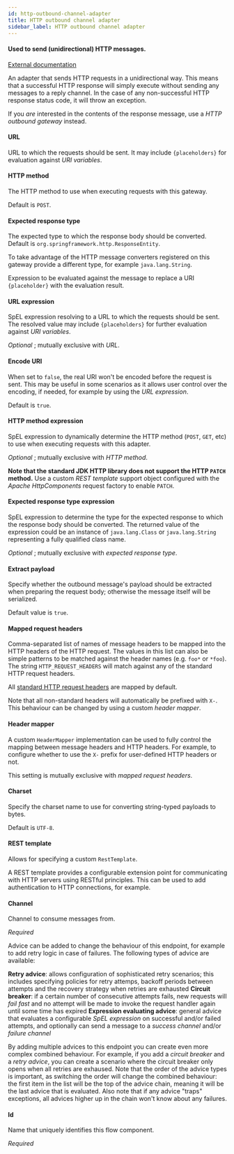 ```yaml
---
id: http-outbound-channel-adapter
title: HTTP outbound channel adapter
sidebar_label: HTTP outbound channel adapter
---
```

#### Used to send (unidirectional) HTTP messages.
<a href="https://docs.spring.io/spring-integration/docs/4.3.x/reference/html/http.html#http-outbound" target="_blank">External documentation</a>

An adapter that sends HTTP requests in a unidirectional way. This means that a successful HTTP response will simply execute without sending any messages to a reply channel. In the case of any non-successful HTTP response status code, it will throw an exception.

If you <i>are</i> interested in the contents of the response message, use a <i>HTTP outbound gateway</i> instead.

#### URL
URL to which the requests should be sent. It may include <code>{placeholders}</code> for evaluation against <i>URI variables</i>.

#### HTTP method
The HTTP method to use when executing requests with this gateway.

Default is <code>POST</code>.

#### Expected response type
The expected type to which the response body should be converted. Default is <code>org.springframework.http.ResponseEntity</code>.

To take advantage of the HTTP message converters registered on this gateway provide a different type, for example <code>java.lang.String</code>.


Expression to be evaluated against the message to replace a URI <code>{placeholder}</code> with the evaluation result.

#### URL expression
SpEL expression resolving to a URL to which the requests should be sent. The resolved value may include <code>{placeholders}</code> for further evaluation against <i>URI variables</i>.

<i>Optional</i> ; mutually exclusive with <i>URL</i>.

#### Encode URI
When set to <code>false</code>, the real URI won't be encoded before the request is sent. This may be useful in some scenarios as it allows user control over the encoding, if needed, for example by using the <i>URL expression</i>.

Default is <code>true</code>.

#### HTTP method expression
SpEL expression to dynamically determine the HTTP method (<code>POST</code>, <code>GET</code>, etc) to use when executing requests with this adapter.

<i>Optional</i> ; mutually exclusive with <i>HTTP method</i>.

<b>Note that the standard JDK HTTP library does not support the HTTP <code>PATCH</code> method.</b> Use a custom <i>REST template</i> support object configured with the <i>Apache HttpComponents</i> request factory to enable <code>PATCH</code>.

#### Expected response type expression
SpEL expression to determine the type for the expected response to which the response body should be converted. The returned value of the expression could be an instance of <code>java.lang.Class</code> or <code>java.lang.String</code> representing a fully qualified class name.

<i>Optional</i> ; mutually exclusive with <i>expected response type</i>.

#### Extract payload
Specify whether the outbound message's payload should be extracted when preparing the request body; otherwise the message itself will be serialized.

Default value is <code>true</code>.

#### Mapped request headers
Comma-separated list of names of message headers to be mapped into the HTTP headers of the HTTP request. The values in this list can also be simple patterns to be matched against the header names (e.g. <code>foo*</code> or <code>*foo</code>). The string <code>HTTP_REQUEST_HEADERS</code> will match against any of the standard HTTP request headers.

All <a href="http://en.wikipedia.org/wiki/List_of_HTTP_header_fields" target="_blank">standard HTTP request headers</a> are mapped by default.

Note that all non-standard headers will automatically be prefixed with <code>X-</code>. This behaviour can be changed by using a custom <i>header mapper</i>.

#### Header mapper
A custom <code>HeaderMapper</code> implementation can be used to fully control the mapping between message headers and HTTP headers. For example, to configure whether to use the <code>X-</code> prefix for user-defined HTTP headers or not.

This setting is mutually exclusive with <i>mapped request headers</i>.

#### Charset
Specify the charset name to use for converting string-typed payloads to bytes.

Default is <code>UTF-8</code>.

#### REST template
Allows for specifying a custom <code>RestTemplate</code>.

A REST template provides a configurable extension point for communicating with HTTP servers using RESTful principles. This can be used to add authentication to HTTP connections, for example.

#### Channel
Channel to consume messages from.

<i>Required</i>


Advice can be added to change the behaviour of this endpoint, for example to add retry logic in case of failures. The following types of advice are available:

<b>Retry advice</b>: allows configuration of sophisticated retry scenarios; this includes specifying policies for retry attemps, backoff periods between attempts and the recovery strategy when retries are exhausted
<b>Circuit breaker</b>: if a certain number of consecutive attempts fails, new requests will <i>fail fast</i> and no attempt will be made to invoke the request handler again until some time has expired
<b>Expression evaluating advice</b>: general advice that evaluates a configurable <i>SpEL expression</i> on successful and/or failed attempts, and optionally can send a message to a <i>success channel</i> and/or <i>failure channel</i>

By adding multiple advices to this endpoint you can create even more complex combined behaviour. For example, if you add a <i>circuit breaker</i> and a <i>retry advice</i>, you can create a scenario where the circuit breaker only opens when all retries are exhaused. Note that the order of the advice types is important, as switching the order will change the combined behaviour: the first item in the list will be the top of the advice chain, meaning it will be the last advice that is evaluated. Also note that if any advice "traps" exceptions, all advices higher up in the chain won't know about any failures.

#### Id
Name that uniquely identifies this flow component.

<i>Required</i>

